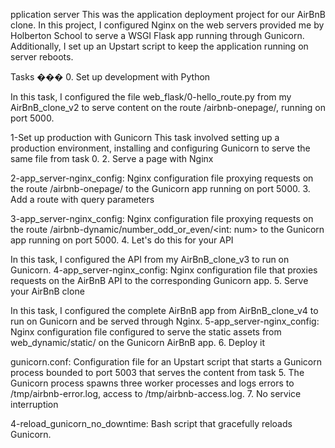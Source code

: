 pplication server This was the application deployment project for our AirBnB clone. In this project, I configured Nginx on the web servers provided me by Holberton School to serve a WSGI Flask app running through Gunicorn. Additionally, I set up an Upstart script to keep the application running on server reboots.

Tasks ��� 0. Set up development with Python

In this task, I configured the file web_flask/0-hello_route.py from my AirBnB_clone_v2 to serve content on the route /airbnb-onepage/, running on port 5000.

1-Set up production with Gunicorn
This task involved setting up a production environment, installing and configuring Gunicorn to serve the same file from task 0. 2. Serve a page with Nginx

2-app_server-nginx_config: Nginx configuration file proxying requests on the route /airbnb-onepage/ to the Gunicorn app running on port 5000. 3. Add a route with query parameters

3-app_server-nginx_config: Nginx configuration file proxying requests on the route /airbnb-dynamic/number_odd_or_even/<int: num> to the Gunicorn app running on port 5000. 4. Let's do this for your API

In this task, I configured the API from my AirBnB_clone_v3 to run on Gunicorn. 4-app_server-nginx_config: Nginx configuration file that proxies requests on the AirBnB API to the corresponding Gunicorn app. 5. Serve your AirBnB clone

In this task, I configured the complete AirBnB app from AirBnB_clone_v4 to run on Gunicorn and be served through Nginx. 5-app_server-nginx_config: Nginx configuration file configured to serve the static assets from web_dynamic/static/ on the Gunicorn AirBnB app. 6. Deploy it

gunicorn.conf: Configuration file for an Upstart script that starts a Gunicorn process bounded to port 5003 that serves the content from task 5. The Gunicorn process spawns three worker processes and logs errors to /tmp/airbnb-error.log, access to /tmp/airbnb-access.log. 7. No service interruption

4-reload_gunicorn_no_downtime: Bash script that gracefully reloads Gunicorn.
